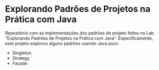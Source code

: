 # Explorando Padrões de Projetos na Prática com Java

Repositório com as implementações dos padrões de projeto feitos no Lab "Explorando Padrões de Projetos na Prática com Java". Especificamente, este projeto explorou alguns padrões usando Java puro:
- Singleton
- Strategy
- Facade
